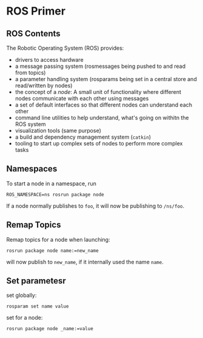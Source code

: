 # ROS Primer

## ROS Contents

The Robotic Operating System (ROS) provides:

- drivers to access hardware
- a message passing system (rosmessages being pushed to and read from topics)
- a parameter handling system (rosparams being set in a central store and read/written by nodes)
- the concept of a _node_: A small unit of functionality where different nodes communicate with each other using messages
- a set of default interfaces so that different nodes can understand each other
- command line utilities to help understand, what's going on withitn the ROS system
- visualization tools (same purpose)
- a build and dependency management system (`catkin`)
- tooling to start up complex sets of nodes to perform more complex tasks

## Namespaces

To start a node in a namespace, run

    ROS_NAMESPACE=ns rosrun package node

If a node normally publishes to `foo`, it will now be publishing to `/ns/foo`.

## Remap Topics

Remap topics for a node when launching:

    rosrun package node name:=new_name

will now publish to `new_name`, if it internally used the name `name`.

## Set parametesr

set globally:

    rosparam set name value

set for a node:

    rosrun package node _name:=value
